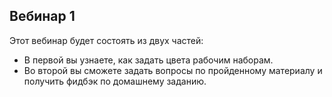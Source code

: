 ## Вебинар 1

Этот вебинар будет состоять из двух частей:

- В первой вы узнаете, как задать цвета рабочим наборам.
- Во второй вы сможете задать вопросы по пройденному материалу и получить фидбэк по домашнему заданию.